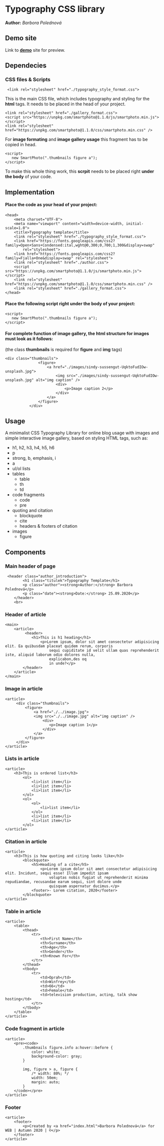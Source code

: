 # Typography CSS library
**Author:** *Barbora Polednová*
## Demo site
Link to **[demo](http://www.github.io)** site for preview.
## Dependecies
### CSS files & Scripts
```
 <link rel="stylesheet" href="./typography_style_format.css">
```
 This is the main CSS file, which includes typography and styling for the **html** tags. It needs to be placed in the head of your project.

 ```
 <link rel="stylesheet" href="./gallery_format.css">
 <script src="https://unpkg.com/smartphoto@1.1.0/js/smartphoto.min.js"></script>
 <link rel="stylesheet" href="https://unpkg.com/smartphoto@1.1.0/css/smartphoto.min.css" />
```
For **image formating** and **image gallery usage** this fragment has to be copied in head.

 ```
 <script>
    new SmartPhoto(".thumbnails figure a");
</script>
```
To make this whole thing work, this **scrpit** needs to be placed right **under the body** of your code.
## Implementation
#### Place the code as your head of your project:
```
<head>
    <meta charset="UTF-8">
    <meta name="viewport" content="width=device-width, initial-scale=1.0">
    <title>Typography template</title>
    <link rel="stylesheet" href="./typography_style_format.css">
    <link href="https://fonts.googleapis.com/css2?family=Open+Sans+Condensed:ital,wght@0,300;0,700;1,300&display=swap"
        rel="stylesheet">
    <link href="https://fonts.googleapis.com/css2?family=Fjalla+One&display=swap" rel="stylesheet">
    <link rel="stylesheet" href="./author.css">
    <script src="https://unpkg.com/smartphoto@1.1.0/js/smartphoto.min.js"></script>
    <link rel="stylesheet" href="https://unpkg.com/smartphoto@1.1.0/css/smartphoto.min.css" />
    <link rel="stylesheet" href="./gallery_format.css">
</head>
```

#### Place the following script right under the body of your project:
 ```
 <script>
    new SmartPhoto(".thumbnails figure a");
</script>
```

#### For complete function of image gallery, the **html structure** for images must look as it follows:
(the class **thumbnails** is required for **figure** and **img** tags)
 ```
 <div class="thumbnails">
                <figure>
                    <a href="./images/sindy-sussengut-UqktoFudIOw-unsplash.jpg">
                        <img src="./images/sindy-sussengut-UqktoFudIOw-unsplash.jpg" alt="img caption" />
                        <div>
                            <p>Image caption 2</p>
                        </div>
                    </a>
                </figure>
            </div>
```
## Usage
A minimalist CSS Typography Library for online blog usage with images and simple interactive image gallery, based on styling HTML tags, such as:
* h1, h2, h3, h4, h5, h6
* p
* strong, b, emphasis, i
* a 
* ul/ol lists
* tables
  * table
  * th
  * td
* code fragments
  * code
  * pre
* quoting and citation
  * blockquote
  * cite
  * headers & footers of citation
* images
  * figure
## Components
### Main header of page
```
 <header class="author_introduction">
        <h1 class="titulek">Typography Template</h1>
        <p class="author"><strong>Author:</strong> Barbora Polednová</p>
        <p class="date"><strong>Date:</strong> 25.09.2020</p>
    </header>
    <br>
```

### Header of article
```
<main>
    <article>
         <header>
            <h1>This is h1 heading</h1>
                <p>Lorem ipsum, dolor sit amet consectetur adipisicing elit. Ea quibusdam placeat quidem rerum, corporis
                    sequi cupiditate id velit ullam quas reprehenderit iste, aliquid laborum odio dolores nulla,
                    explicabon,des oq
                    in unde?</p>
        </header>
    </article>
</main>
```

### Image in article
```
<article>
     <div class="thumbnails">
         <figure>
             <a href="./../image.jpg">
             <img src="./../image.jpg" alt="img caption" />
                 <div>
                    <p>Image caption 1</p>
                 </div>
             </a>
         </figure>
     </div>
</article>
```

### Lists in article
```
<article>
    <h3>This is ordered list</h3>
        <ol>
            <li>list item</li>
            <li>list item</li>
            <li>list item</li>
        </ol>
        <ol>
            <ol>
                <li>list item</li>
            </ol>
            <li>list item</li>
            <li>list item</li>
        </ol>
</article>
```

### Citation in article
```
<article>
    <h3>This is how quoting and citing looks like</h3>
        <blockquote>
            <h5>Heading of a cite</h5>
                <p>Lorem ipsum dolor sit amet consectetur adipisicing elit. Incidunt, sequi esse! Illum impedit ipsam
                    voluptas nobis fugiat ut reprehenderit minima repudiandae, recusandae earum sequi, sint dolore unde
                    quisquam aspernatur ducimus.</p>
            <footer>- Lorem citation, 2020</footer>
        </blockquote>
</article>
```

### Table in article
```
<article>
    <table>
        <thead>
            <tr>
                <th>First Name</th>
                <th>Surname</th>
                <th>Age</th>
                <th>Gender</th>
                <th>Known For</th>
            </tr>
        </thead>
        <tbody>
            <tr>
                <td>Oprah</td>
                <td>Winfrey</td>
                <td>66</td>
                <td>Female</td>
                <td>television production, acting, talk show hosting</td>
            </tr>
        </tbody>
    </table>
</article>
```

### Code fragment in article
```
<article>
    <pre><code>
        .thumbnails figure.info a:hover::before {
            color: white;
            background-color: gray;
        }
                
        img, figure > a, figure {
            /* width: 80%; */
            width: 50em;
            margin: auto;
        }                
    </code></pre>
</article>
```

### Footer
```
<article>
    <footer>
        <p>Created by <a href="index.html">Barbora Polednová</a> for WEB | Autumn 2020 | ©</p>
    </footer>
</article>
```
